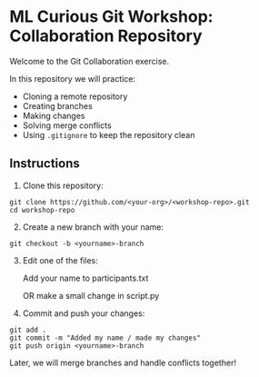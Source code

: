 # ML Curious Git Workshop: Collaboration Repository

Welcome to the Git Collaboration exercise.

In this repository we will practice:
- Cloning a remote repository
- Creating branches
- Making changes
- Solving merge conflicts
- Using `.gitignore` to keep the repository clean

## Instructions
1. Clone this repository:
```
git clone https://github.com/<your-org>/<workshop-repo>.git
cd workshop-repo
```
2. Create a new branch with your name:
```
git checkout -b <yourname>-branch
```
3. Edit one of the files:

    Add your name to participants.txt

    OR make a small change in script.py

4. Commit and push your changes:
```
git add .
git commit -m "Added my name / made my changes"
git push origin <yourname>-branch
```

Later, we will merge branches and handle conflicts together!
